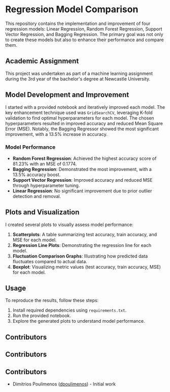 # Regression Model Comparison

This repository contains the implementation and improvement of four regression models: Linear Regression, Random Forest Regression, Support Vector Regression, and Bagging Regression. The primary goal was not only to create these models but also to enhance their performance and compare them.

## Academic Assignment

This project was undertaken as part of a machine learning assignment during the 3rd year of the bachelor's degree at Newcastle University.

## Model Development and Improvement

I started with a provided notebook and iteratively improved each model. The key enhancement technique used was `GridSearchCV`, leveraging K-fold validation to find optimal hyperparameters for each model. The chosen hyperparameters resulted in improved accuracy and reduced Mean Square Error (MSE). Notably, the Bagging Regressor showed the most significant improvement, with a 13.5% increase in accuracy.

### Model Performance

- **Random Forest Regression**: Achieved the highest accuracy score of 81.23% with an MSE of 0.1774.
- **Bagging Regression**: Demonstrated the most improvement, with a 13.5% accuracy boost.
- **Support Vector Regression**: Improved accuracy and reduced MSE through hyperparameter tuning.
- **Linear Regression**: No significant improvement due to prior outlier detection and removal.

## Plots and Visualization

I created several plots to visually assess model performance:

1. **Scatterplots**: A table summarizing test accuracy, train accuracy, and MSE for each model.
2. **Regression Line Plots**: Demonstrating the regression line for each model.
3. **Fluctuation Comparison Graphs**: Illustrating how predicted data fluctuates compared to actual data.
4. **Boxplot**: Visualizing metric values (test accuracy, train accuracy, MSE) for each model.

## Usage

To reproduce the results, follow these steps:

1. Install required dependencies using `requirements.txt`.
2. Run the provided notebook.
3. Explore the generated plots to understand model performance.

## Contributors

## Contributors

## Contributors

- Dimitrios Poulimenos ([dpoulimenos](https://www.linkedin.com/in/dpoulimenos/)) - Initial work 
